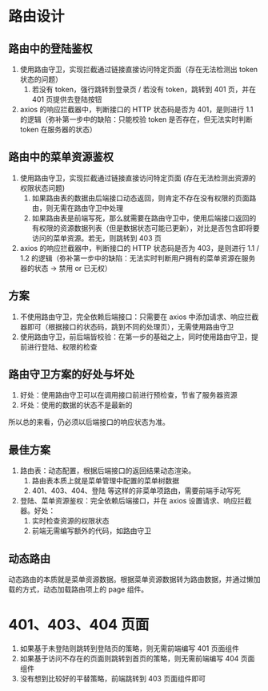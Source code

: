 # 路由设计

## 路由中的登陆鉴权
1. 使用路由守卫，实现拦截通过链接直接访问特定页面（存在无法检测出 token 状态的问题）
    1. 若没有 token，强行跳转到登录页 / 若没有 token，跳转到 401 页，并在 401 页提供去登陆按钮
2. axios 的响应拦截器中，判断接口的 HTTP 状态码是否为 401，是则进行 1.1 的逻辑（弥补第一步中的缺陷：只能校验 token 是否存在，但无法实时判断 token 在服务器的状态）

## 路由中的菜单资源鉴权
1. 使用路由守卫，实现拦截通过链接直接访问特定页面 (存在无法检测出资源的权限状态问题)
    1. 如果路由表的数据由后端接口动态返回，则肯定不存在没有权限的页面路由，则无需在路由守卫中处理
    2. 如果路由表是前端写死，那么就需要在路由守卫中，使用后端接口返回的有权限的资源数据列表（但是数据状态可能已更新），对比是否包含即将要访问的菜单资源。若无，则跳转到 403 页
2. axios 的响应拦截器中，判断接口的 HTTP 状态码是否为 403，是则进行 1.1 / 1.2 的逻辑（弥补第一步中的缺陷：无法实时判断用户拥有的菜单资源在服务器的状态 -> 禁用 or 已无权）

## 方案
1. 不使用路由守卫，完全依赖后端接口：只需要在 axios 中添加请求、响应拦截器即可（根据接口的状态码，跳到不同的处理页），无需使用路由守卫
2. 使用路由守卫，前后端皆校验：在第一步的基础之上，同时使用路由守卫，提前进行登陆、权限的检查

## 路由守卫方案的好处与坏处

1. 好处：使用路由守卫可以在调用接口前进行预检查，节省了服务器资源
2. 坏处：使用的数据的状态不是最新的

所以总的来看，仍必须以后端接口的响应状态为准。

## 最佳方案

1. 路由表：动态配置，根据后端接口的返回结果动态渲染。
    1. 路由表本质上就是菜单管理中配置的菜单树数据
    2. 401、403、404、登陆 等这样的非菜单项路由，需要前端手动写死
2. 登陆、菜单资源鉴权：完全依赖后端接口，并在 axios 设置请求、响应拦截器。好处：
    1. 实时检查资源的权限状态
    2. 前端无需编写额外的代码，如路由守卫

## 动态路由

动态路由的本质就是菜单资源数据。根据菜单资源数据转为路由数据，并通过懒加载的方式，动态加载路由项上的 page 组件。

# 401、403、404 页面

1. 如果基于未登陆则跳转到登陆页的策略，则无需前端编写 401 页面组件
2. 如果基于访问不存在的页面则跳转到首页的策略，则无需前端编写 404 页面组件
3. 没有想到比较好的平替策略，前端跳转到 403 页面组件即可

